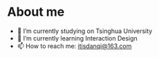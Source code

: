# About me

<!--
**ddddddddhuman/ddddddddhuman** is a ✨ _special_ ✨ repository because its `README.md` (this file) appears on your GitHub profile.

Here are some ideas to get you started:

- 👯 I’m looking to collaborate on ...
- 🤔 I’m looking for help with ...
- 💬 Ask me about ...
- 😄 Pronouns: ...
- ⚡ Fun fact: ...
-->
- 🔭 I’m currently studying on Tsinghua University 
- 🌱 I’m currently learning Interaction Design
- 📫 How to reach me: itisdanqi@163.com
